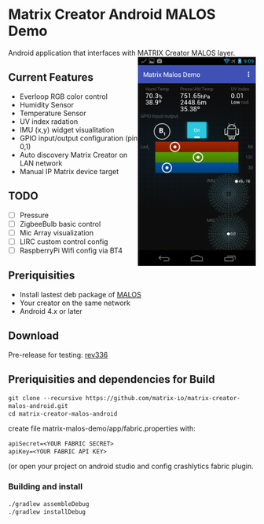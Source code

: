 # Matrix Creator Android MALOS Demo
Android application that interfaces with MATRIX Creator MALOS layer. <a href="https://github.com/matrix-io/matrix-creator-malos-android/blob/master/screenshot.jpg"><img src="https://github.com/matrix-io/matrix-creator-malos-android/blob/master/screenshot.jpg" align="right" height="426" width="240" ></a>

## Current Features

* Everloop RGB color control
* Humidity Sensor
* Temperature Sensor
* UV index radation
* IMU (x,y) widget visualitation
* GPIO input/output configuration (pin 0,1)
* Auto discovery Matrix Creator on LAN network
* Manual IP Matrix device target

## TODO
- [ ] Pressure
- [ ] ZigbeeBulb basic control
- [ ] Mic Array visualization
- [ ] LIRC custom control config
- [ ] RaspberryPi Wifi config via BT4

## Preriquisities
* Install lastest deb package of [MALOS](https://github.com/matrix-io/matrix-creator-quickstart/wiki/2.-Getting-Started)
* Your creator on the same network
* Android 4.x or later

## Download
Pre-release for testing: [rev336](https://github.com/matrix-io/matrix-creator-malos-android/releases)

## Preriquisities and dependencies for Build
```
git clone --recursive https://github.com/matrix-io/matrix-creator-malos-android.git
cd matrix-creator-malos-android
```
create file matrix-malos-demo/app/fabric.properties with:
```
apiSecret=<YOUR FABRIC SECRET>
apiKey=<YOUR FABRIC API KEY>
```
(or open your project on android studio and config crashlytics fabric plugin.

### Building and install
```
./gradlew assembleDebug
./gradlew installDebug
```

